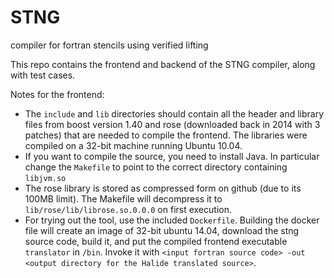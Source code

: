 # STNG
compiler for fortran stencils using verified lifting

This repo contains the frontend and backend of the STNG compiler, along with test cases.

Notes for the frontend:
- The `include` and `lib` directories should contain all the header and library files from boost version 1.40 and 
rose (downloaded back in 2014 with 3 patches) that are needed 
to compile the frontend. The libraries were compiled on a 32-bit machine running Ubuntu 10.04.
- If you want to compile the source, you need to install Java. In particular change the `Makefile` to point to the correct directory containing `libjvm.so`
- The rose library is stored as compressed form on github (due to its 100MB limit). The Makefile will 
decompress it to `lib/rose/lib/librose.so.0.0.0` on first execution.
- For trying out the tool, use the included `Dockerfile`. Building the docker file will create an image of 32-bit ubuntu 14.04, download the stng source code, build it, and put the compiled frontend executable `translator` in `/bin`. Invoke it with `<input fortran source code> -out <output directory for the Halide translated source>`.
